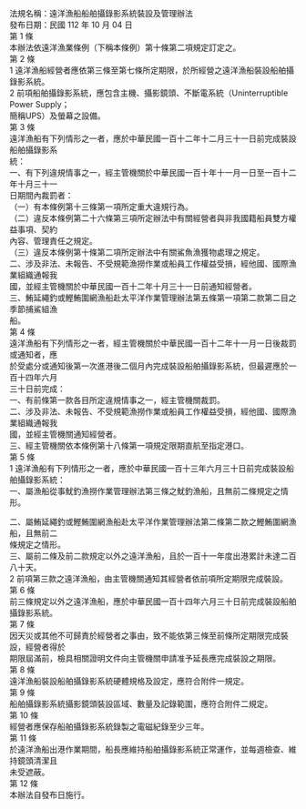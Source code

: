 法規名稱：遠洋漁船船舶攝錄影系統裝設及管理辦法  
發布日期：民國 112 年 10 月 04 日  
第 1 條  
本辦法依遠洋漁業條例（下稱本條例）第十條第二項規定訂定之。  
第 2 條  
1 遠洋漁船經營者應依第三條至第七條所定期限，於所經營之遠洋漁船裝設船舶攝錄影系統。  
2 前項船舶攝錄影系統，應包含主機、攝影鏡頭、不斷電系統（Uninterruptible Power Supply；  
簡稱UPS）及螢幕之設備。  
第 3 條  
遠洋漁船有下列情形之一者，應於中華民國一百十二年十二月三十一日前完成裝設船舶攝錄影系  
統：  
一、有下列違規情事之一，經主管機關於中華民國一百十年十一月一日至一百十二年十月三十一  
日期間內裁罰者：  
（一）有本條例第十三條第一項所定重大違規行為。  
（二）違反本條例第二十六條第三項所定辦法中有關經營者與非我國籍船員雙方權益事項、契約  
內容、管理責任之規定。  
（三）違反本條例第十條第二項所定辦法中有關鯊魚漁獲物處理之規定。  
二、涉及非法、未報告、不受規範漁撈作業或船員工作權益受損，經他國、國際漁業組織通報我  
國，並經主管機關於中華民國一百十二年十月三十一日前通知經營者。  
三、鮪延繩釣或鰹鮪圍網漁船赴太平洋作業管理辦法第五條第一項第二款第二目之季節捕鯊組漁  
船。  
第 4 條  
遠洋漁船有下列情形之一者，經主管機關於中華民國一百十二年十一月一日後裁罰或通知者，應  
於受處分或通知後第一次進港後二個月內完成裝設船舶攝錄影系統，但最遲應於一百十四年六月  
三十日前完成：  
一、有前條第一款各目所定違規情事之一，經主管機關裁罰。  
二、涉及非法、未報告、不受規範漁撈作業或船員工作權益受損，經他國、國際漁業組織通報我  
國，並經主管機關通知經營者。  
三、經主管機關依本條例第十八條第一項規定限期直航至指定港口。  
第 5 條  
1 遠洋漁船有下列情形之一者，應於中華民國一百十三年六月三十日前完成裝設船舶攝錄影系統：  
一、屬漁船從事魷釣漁撈作業管理辦法第三條之魷釣漁船，且無前二條規定之情形。  


二、屬鮪延繩釣或鰹鮪圍網漁船赴太平洋作業管理辦法第二條第二款之鰹鮪圍網漁船，且無前二  
條規定之情形。  
三、屬前二條及前二款規定以外之遠洋漁船，且於一百十一年度出港累計未達二百八十天。  
2 前項第三款之遠洋漁船，由主管機關通知其經營者依前項所定期限完成裝設。  
第 6 條  
前三條規定以外之遠洋漁船，應於中華民國一百十四年六月三十日前完成裝設船舶攝錄影系統。  
第 7 條  
因天災或其他不可歸責於經營者之事由，致不能依第三條至前條所定期限完成裝設，經營者得於  
期限屆滿前，檢具相關證明文件向主管機關申請准予延長應完成裝設之期限。  
第 8 條  
遠洋漁船裝設船舶攝錄影系統硬體規格及設定，應符合附件一規定。  
第 9 條  
船舶攝錄影系統攝影鏡頭裝設區域、數量及記錄範圍，應符合附件二規定。  
第 10 條  
經營者應保存船舶攝錄影系統錄製之電磁紀錄至少三年。  
第 11 條  
於遠洋漁船出港作業期間，船長應維持船舶攝錄影系統正常運作，並每週檢查、維持鏡頭清潔且  
未受遮蔽。  
第 12 條  
本辦法自發布日施行。  


